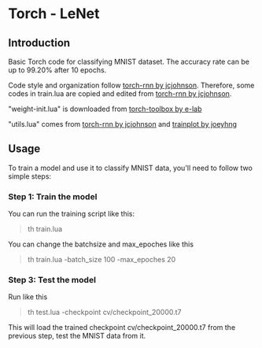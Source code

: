 # Torch - LeNet

## Introduction

Basic Torch code for classifying MNIST dataset. The accuracy rate can be up to 99.20% after 10 epochs.

Code style and organization follow [torch-rnn by jcjohnson](https://github.com/jcjohnson/torch-rnn). Therefore, some codes in train.lua are copied and edited from [torch-rnn by jcjohnson](https://github.com/jcjohnson/torch-rnn).

"weight-init.lua" is downloaded from [torch-toolbox by e-lab](https://github.com/e-lab/torch-toolbox)

"utils.lua" comes from [torch-rnn by jcjohnson](https://github.com/jcjohnson/torch-rnn) and [trainplot by joeyhng](https://github.com/joeyhng/trainplot)

## Usage

To train a model and use it to classify MNIST data, you'll need to follow two simple steps:

### Step 1: Train the model

You can run the training script like this:

> th train.lua

You can change the batchsize and max_epoches like this

> th train.lua -batch_size 100 -max_epoches 20

### Step 3: Test the model

Run like this

>th test.lua -checkpoint cv/checkpoint_20000.t7

This will load the trained checkpoint cv/checkpoint_20000.t7 from the previous step, test the MNIST data from it.